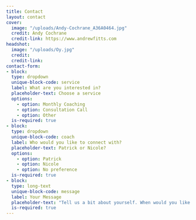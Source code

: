 ```yaml
---
title: Contact
layout: contact
cover:
  image: "/uploads/Andy-Cochrane_A36A0464.jpg"
  credit: Andy Cochrane
  credit-link: https://www.andrewfitts.com
headshot:
  image: "/uploads/Oy.jpg"
  credit:
  credit-link:
contact-form:
- block:
  type: dropdown
  unique-block-code: service
  label: What are you interested in?
  placeholder-text: Choose a service
  options:
    - option: Monthly Coaching
    - option: Consultation Call
    - option: Other
  is-required: true
- block:
  type: dropdown
  unique-block-code: coach
  label: Who would you like to connect with?
  placeholder-text: Patrick or Nicole?
  options:
    - option: Patrick
    - option: Nicole
    - option: No preference
  is-required: true
- block:
  type: long-text
  unique-block-code: message
  label: Your Message
  placeholder-text: "Tell us a bit about yourself. When would you like to chat or when would you like to start the coaching program? Do you have a race in mind? What are some of your goals?"
  is-required: true
---
```

